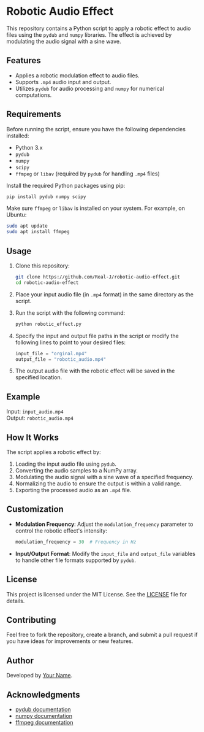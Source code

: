 # Robotic Audio Effect

This repository contains a Python script to apply a robotic effect to audio files using the `pydub` and `numpy` libraries. The effect is achieved by modulating the audio signal with a sine wave.

## Features
- Applies a robotic modulation effect to audio files.
- Supports `.mp4` audio input and output.
- Utilizes `pydub` for audio processing and `numpy` for numerical computations.

## Requirements

Before running the script, ensure you have the following dependencies installed:

- Python 3.x
- `pydub`
- `numpy`
- `scipy`
- `ffmpeg` or `libav` (required by `pydub` for handling `.mp4` files)

Install the required Python packages using pip:

```bash
pip install pydub numpy scipy
```

Make sure `ffmpeg` or `libav` is installed on your system. For example, on Ubuntu:

```bash
sudo apt update
sudo apt install ffmpeg
```

## Usage

1. Clone this repository:

   ```bash
   git clone https://github.com/Real-J/robotic-audio-effect.git
   cd robotic-audio-effect
   ```

2. Place your input audio file (in `.mp4` format) in the same directory as the script.

3. Run the script with the following command:

   ```bash
   python robotic_effect.py
   ```

4. Specify the input and output file paths in the script or modify the following lines to point to your desired files:

   ```python
   input_file = "orginal.mp4"
   output_file = "robotic_audio.mp4"
   ```

5. The output audio file with the robotic effect will be saved in the specified location.

## Example

Input: `input_audio.mp4`  
Output: `robotic_audio.mp4`

## How It Works

The script applies a robotic effect by:
1. Loading the input audio file using `pydub`.
2. Converting the audio samples to a NumPy array.
3. Modulating the audio signal with a sine wave of a specified frequency.
4. Normalizing the audio to ensure the output is within a valid range.
5. Exporting the processed audio as an `.mp4` file.

## Customization

- **Modulation Frequency**: Adjust the `modulation_frequency` parameter to control the robotic effect's intensity:
  ```python
  modulation_frequency = 30  # Frequency in Hz
  ```

- **Input/Output Format**: Modify the `input_file` and `output_file` variables to handle other file formats supported by `pydub`.

## License

This project is licensed under the MIT License. See the [LICENSE](LICENSE) file for details.

## Contributing

Feel free to fork the repository, create a branch, and submit a pull request if you have ideas for improvements or new features.

## Author

Developed by [Your Name](https://github.com/yourusername).

## Acknowledgments

- [pydub documentation](https://pydub.com/)
- [numpy documentation](https://numpy.org/)
- [ffmpeg documentation](https://ffmpeg.org/)

